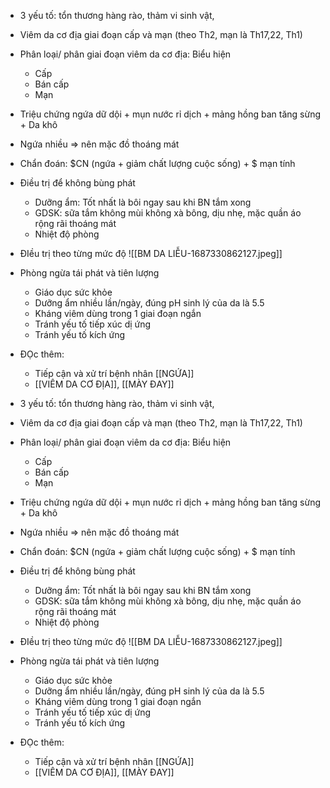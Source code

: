 - 3 yếu tố: tổn thương hàng rào, thảm vi sinh vật, 
- Viêm da cơ địa giai đoạn cấp và mạn (theo Th2, mạn là Th17,22, Th1)
- Phân loại/ phân giai đoạn viêm da cơ địa: Biểu hiện
	- Cấp
	- Bán cấp
	- Mạn
- Triệu chứng ngứa dữ dội + mụn nước rỉ dịch + mảng hồng ban tăng sừng + Da khô
- Ngứa nhiều => nên mặc đồ thoáng mát
- Chẩn đoán: $CN (ngứa + giảm chất lượng cuộc sống) + $ mạn tính
- Điều trị để không bùng phát
	- Dưỡng ẩm: Tốt nhất là bôi ngay sau khi BN tắm xong
	- GDSK: sữa tắm không mùi không xà bông, dịu nhẹ, mặc quần áo rộng rãi thoáng mát
	- Nhiệt độ phòng
- ĐIều trị theo từng mức độ
![[BM DA LIỄU-1687330862127.jpeg]]
- Phòng ngừa tái phát và tiên lượng
	- Giáo dục sức khỏe
	- Dưỡng ẩm nhiều lần/ngày, đúng pH sinh lý của da là 5.5
	- Kháng viêm dùng trong 1 giai đoạn ngắn
	- Tránh yếu tố tiếp xúc dị ứng
	- Tránh yếu tố kích ứng

- ĐỌc thêm:
	- Tiếp cận và xử trí bệnh nhân [[NGỨA]]
	- [[VIÊM DA CƠ ĐỊA]], [[MÀY ĐAY]]



- 3 yếu tố: tổn thương hàng rào, thảm vi sinh vật, 
- Viêm da cơ địa giai đoạn cấp và mạn (theo Th2, mạn là Th17,22, Th1)
- Phân loại/ phân giai đoạn viêm da cơ địa: Biểu hiện
	- Cấp
	- Bán cấp
	- Mạn
- Triệu chứng ngứa dữ dội + mụn nước rỉ dịch + mảng hồng ban tăng sừng + Da khô
- Ngứa nhiều => nên mặc đồ thoáng mát
- Chẩn đoán: $CN (ngứa + giảm chất lượng cuộc sống) + $ mạn tính
- Điều trị để không bùng phát
	- Dưỡng ẩm: Tốt nhất là bôi ngay sau khi BN tắm xong
	- GDSK: sữa tắm không mùi không xà bông, dịu nhẹ, mặc quần áo rộng rãi thoáng mát
	- Nhiệt độ phòng
- ĐIều trị theo từng mức độ
![[BM DA LIỄU-1687330862127.jpeg]]
- Phòng ngừa tái phát và tiên lượng
	- Giáo dục sức khỏe
	- Dưỡng ẩm nhiều lần/ngày, đúng pH sinh lý của da là 5.5
	- Kháng viêm dùng trong 1 giai đoạn ngắn
	- Tránh yếu tố tiếp xúc dị ứng
	- Tránh yếu tố kích ứng

- ĐỌc thêm:
	- Tiếp cận và xử trí bệnh nhân [[NGỨA]]
	- [[VIÊM DA CƠ ĐỊA]], [[MÀY ĐAY]]